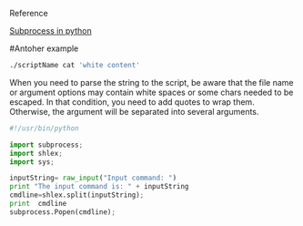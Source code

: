 Reference

[Subprocess in python](https://docs.python.org/2/library/subprocess.html)

#Antoher example
```bash
./scriptName cat 'white content'
```

When you need to parse the string to the script, be aware
that the file name or argument options may contain white spaces or some chars needed to be escaped. In that condition, you need to add quotes to wrap them. Otherwise, the argument will be separated into several arguments. 

```python
#!/usr/bin/python

import subprocess;
import shlex;
import sys;

inputString= raw_input("Input command: ")
print "The input command is: " + inputString
cmdline=shlex.split(inputString);
print  cmdline
subprocess.Popen(cmdline);
```



